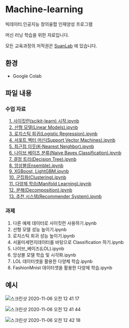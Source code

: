 # Machine-learning

빅데이터․인공지능 창의융합 인재양성 프로그램

머신 러닝 학습을 위한 자료입니다.

모든 교육과정의 저작권은 [SuanLab](http://suanlab.com) 에 있습니다.

## 환경
- Google Colab

## 파일 내용
 
### 수업 자료
&nbsp;&nbsp;&nbsp;[1. 사이킷런(scikit-learn) 시작.ipynb](https://www.youtube.com/watch?v=eVxGhCRN-xA&list=PL7ZVZgsnLwEEd3-h-jySLz4wT154r7VVr&index=2)<br>
&nbsp;&nbsp;&nbsp;[2. 선형 모델(Linear Models).ipynb](https://www.youtube.com/watch?v=KLgjSGrl_WI&list=PL7ZVZgsnLwEEd3-h-jySLz4wT154r7VVr&index=3)<br>
&nbsp;&nbsp;&nbsp;[3. 로지스틱 회귀(Logistic Regression).ipynb](https://www.youtube.com/watch?v=KLgjSGrl_WI&list=PL7ZVZgsnLwEEd3-h-jySLz4wT154r7VVr&index=4)<br>
&nbsp;&nbsp;&nbsp;[4. 서포트 벡터 머신(Support Vector Machines).ipynb](https://www.youtube.com/watch?v=KLgjSGrl_WI&list=PL7ZVZgsnLwEEd3-h-jySLz4wT154r7VVr&index=5)<br>
&nbsp;&nbsp;&nbsp;[5. 최근접 이웃(K-Nearest Neighbor).ipynb](https://www.youtube.com/watch?v=KLgjSGrl_WI&list=PL7ZVZgsnLwEEd3-h-jySLz4wT154r7VVr&index=6)<br>
&nbsp;&nbsp;&nbsp;[6. 나이브 베이즈 분류(Naive Bayes Classification).ipynb](https://www.youtube.com/watch?v=KLgjSGrl_WI&list=PL7ZVZgsnLwEEd3-h-jySLz4wT154r7VVr&index=7)<br>
&nbsp;&nbsp;&nbsp;[7. 결정 트리(Decision Tree).ipynb](https://www.youtube.com/watch?v=KLgjSGrl_WI&list=PL7ZVZgsnLwEEd3-h-jySLz4wT154r7VVr&index=8)<br>
&nbsp;&nbsp;&nbsp;[8. 앙상블(Ensemble).ipynb](https://www.youtube.com/watch?v=KLgjSGrl_WI&list=PL7ZVZgsnLwEEd3-h-jySLz4wT154r7VVr&index=9)<br>
&nbsp;&nbsp;&nbsp;[9. XGBoost, LightGBM.ipynb](https://www.youtube.com/watch?v=KLgjSGrl_WI&list=PL7ZVZgsnLwEEd3-h-jySLz4wT154r7VVr&index=10)<br>
&nbsp;&nbsp;&nbsp;[10. 군집화(Clustering).ipynb](https://www.youtube.com/watch?v=KLgjSGrl_WI&list=PL7ZVZgsnLwEEd3-h-jySLz4wT154r7VVr&index=11)<br>
&nbsp;&nbsp;&nbsp;[11. 다양체 학습(Manifold Learning).ipynb](https://www.youtube.com/watch?v=KLgjSGrl_WI&list=PL7ZVZgsnLwEEd3-h-jySLz4wT154r7VVr&index=12)<br>
&nbsp;&nbsp;&nbsp;[12. 분해(Decomposition).ipynb](https://www.youtube.com/watch?v=KLgjSGrl_WI&list=PL7ZVZgsnLwEEd3-h-jySLz4wT154r7VVr&index=13)<br>
&nbsp;&nbsp;&nbsp;[13. 추천 시스템(Recommender System).ipynb](https://www.youtube.com/watch?v=KLgjSGrl_WI&list=PL7ZVZgsnLwEEd3-h-jySLz4wT154r7VVr&index=14)<br>

### 과제
1. 다른 예제 데이터로 사이킷런 사용하기.ipynb
2. 선형 모델 성능 높이기.ipynb
3. 로지스틱 회귀 성능 높이기.ipynb
4. 서울미세먼지데이터를 바탕으로 Classification 하기.ipynb
5. 나이브_베이즈(LOL).ipynb
6. 앙상블 모델 학습 및 시각화.ipynb
7. LOL 데이터셋을 활용한 다양체 학습.ipynb
8. FashionMnist 데이터셋을 활용한 다양체 학습.ipynb

## 예시
![스크린샷 2020-11-06 오전 12 41 17](https://user-images.githubusercontent.com/42991070/98262474-018f7b00-1fc9-11eb-9395-734accc0766f.png)

![스크린샷 2020-11-06 오전 12 41 44](https://user-images.githubusercontent.com/42991070/98262488-048a6b80-1fc9-11eb-9abf-36e9c9a6f32a.png)

![스크린샷 2020-11-06 오전 12 42 18](https://user-images.githubusercontent.com/42991070/98262484-03f1d500-1fc9-11eb-97d3-b8a6fe979b46.png)





